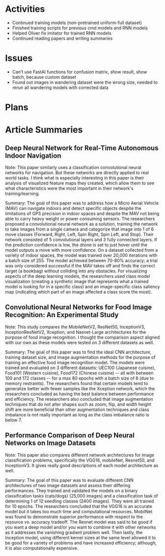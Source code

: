 # Activities

* Continued training models (non-pretrained uniform-full dataset)
* Finished training scripts for previous cmd models and RNN models
* Helped Oliver fix imitator for trained RNN models
* Continued reading papers and writing summaries

# Issues

* Can't use FastAI functions for confusion matrix, show result, show batch, because custom dataset
* Found out images in wandering dataset were the wrong size, needed to rerun all wandering models with corrected data

# Plans


# Article Summaries

## Deep Neural Network for Real-Time Autonomous Indoor Navigation

Note: This paper similarly uses a classification convolutional neural networks for navigation. But these networks are directly applied to real world tasks.
I think what is especially interesting in this paper is their analysis of visualized feature maps they created, which allow them to see what characteristics were 
the most important in their network's training/learning.

Summary: The goal of this paper was to address how a Micro Aerial Vehicle (MAV) can navigate indoors and detect specific objects despite the limitations of GPS precision
in indoor spaces and despite the MAV not being able to carry heavy weight or power consuming sensors. The researchers proposed a convolutional neural network as a solution, 
training the network to take images from a single camera and categorize that image into 1 of 6 move classes (Forward, Right, Left, Spin Right, Spin Left, and Stop). Their 
network consisted of 5 convolutional layers and 3 fully connected layers. If the prediction confidence is low, the drone is set to just hover until the model outputs a move 
with more confidence. On a dataset collected from a variety of indoor spaces, the model was trained over 20,000 iterations with a batch size of 255. The model achieved 
between 70-80% accuracy; a trial was only considered successful if the MAV takes off and finds the correct target (a bookbag) without colliding into any obstacles. For 
visualizing aspects of the deep learning models, the researchers used class model visualization (creating a synthetic image that represents what a trained model is looking 
for in a specific class) and an image-specific class saliency map (indicating which part of an image affected a class score the most). 

## Convolutional Neural Networks for Food Image Recognition: An Experimental Study

Note: This study compares the MobileNetV2, ResNet50, InceptionV3, InceptionResNetV2, Xception, and Nasnet-Large architectures for the purpose of food image recognition. I
thought the comparison aspect aligned with our own as these models were tested on 3 different datasets as well.

Summary: The goal of this paper was to find the ideal CNN architecture, training dataset size, and image augmentation methods for the purpose of training an effective
food image recognition model. The models were trained and evaluated on 3 different datasets: UEC100 (Japanese cuisine), Food101 (Western cuisine), Food172 (Chinese cuisine)
-- all with between 100 and 172 classes -- for a max 80 epochs with a batch size of 8 (due to memory restraints). The researchers found that certain models tend to 
generalize better with fewer samples like the Xception network, which the researchers concluded as having the best balance between performance and efficiency. The researchers
also concluded that image augmentation techniques that do not alter shapes such as zoom, flip, and width height shift are more beneficial than other augmentation techniques 
and class imbalance is not really important as long as the class imbalance ratio is below 7. 

## Performance Comparison of Deep Neural Networks on Image Datasets

Note: This paper also compares different network architectures for image classification problems, specifically the VGG16, mobileNet, Resnet50, and InceptionV3. It gives
really good descriptions of each model architecture as well.

Summary: The goal of this paper was to evaluate different CNN architectures of two image datasets and assess their differing performances. They trained and validated the
models on a binary classification tasks (cats/dogs) (25,000 images) and a classification task of determining 1 of 12 seedling classes (2400 images). They were all trained 
for 10 epochs. The researchers concluded that the VGG16 is an accurate model but it takes too much time and computational resources. MobilNet was found to demonstrate superior
performance with respect to the resource vs. accuracy tradeoff. The Resnet model was said to be good if you want a deep model and/or you want to combine it with other networks
as it addresses the vanishing gradient problem well. Then lastly, the Inception model, using different kernel sizes at the same level allowed it to be good for a variety
of problems and have increased efficiency; although, it is also computationally expensive.
